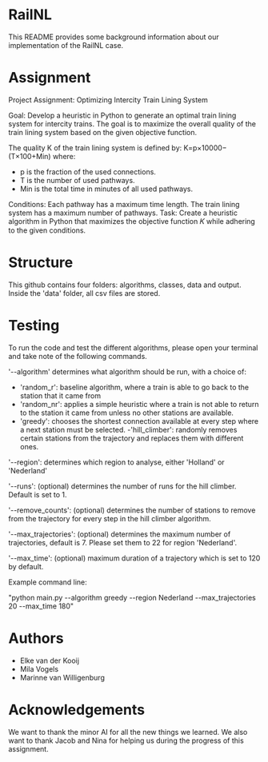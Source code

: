 # RailNL

This README provides some background information about our implementation of the RailNL case.

# Assignment
Project Assignment: Optimizing Intercity Train Lining System

Goal: Develop a heuristic in Python to generate an optimal train lining system for intercity trains. The goal is to maximize the overall quality of the train lining system based on the given objective function.

The quality K of the train lining system is defined by:
K=p×10000−(T×100+Min)
where:
- p is the fraction of the used connections.
- T is the number of used pathways.
- Min is the total time in minutes of all used pathways.

Conditions:
Each pathway has a maximum time length.
The train lining system has a maximum number of pathways.
Task: Create a heuristic algorithm in Python that maximizes the objective function 𝐾 while adhering to the given conditions.

# Structure
This github contains four folders: algorithms, classes, data and output. Inside the 'data' folder, all csv files are stored.

# Testing
To run the code and test the different algorithms, please open your terminal and take note of the following commands.

'--algorithm' determines what algorithm should be run, with a choice of:

- 'random_r': baseline algorithm, where a train is able to go back to the station that it came from
- 'random_nr': applies a simple heuristic where a train is not able to return to the station it came from unless no other stations are available.
- 'greedy': chooses the shortest connection available at every step where a next station must be selected.
-'hill_climber': randomly removes certain stations from the trajectory and replaces them with different ones.

'--region': determines which region to analyse, either 'Holland' or 'Nederland'

'--runs': (optional) determines the number of runs for the hill climber. Default is set to 1.

'--remove_counts': (optional) determines the number of stations to remove from the trajectory for every step in the hill climber algorithm. 

'--max_trajectories': (optional) determines the maximum number of trajectories, default is 7. Please set them to 22 for region 'Nederland'.

'--max_time': (optional) maximum duration of a trajectory which is set to 120 by default.

Example command line:

"python main.py --algorithm greedy --region Nederland --max_trajectories 20 --max_time 180"

# Authors
- Elke van der Kooij
- Mila Vogels
- Marinne van Willigenburg

# Acknowledgements
We want to thank the minor AI for all the new things we learned. We also want to thank Jacob and Nina for helping us during the progress of this assignment.
